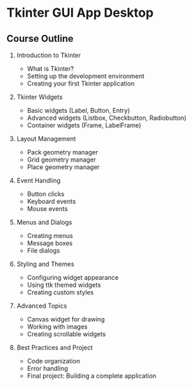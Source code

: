 # Tkinter GUI App Desktop

## Course Outline

1. Introduction to Tkinter
   - What is Tkinter?
   - Setting up the development environment
   - Creating your first Tkinter application

2. Tkinter Widgets
   - Basic widgets (Label, Button, Entry)
   - Advanced widgets (Listbox, Checkbutton, Radiobutton)
   - Container widgets (Frame, LabelFrame)

3. Layout Management
   - Pack geometry manager
   - Grid geometry manager
   - Place geometry manager

4. Event Handling
   - Button clicks
   - Keyboard events
   - Mouse events

5. Menus and Dialogs
   - Creating menus
   - Message boxes
   - File dialogs

6. Styling and Themes
   - Configuring widget appearance
   - Using ttk themed widgets
   - Creating custom styles

7. Advanced Topics
   - Canvas widget for drawing
   - Working with images
   - Creating scrollable widgets

8. Best Practices and Project
   - Code organization
   - Error handling
   - Final project: Building a complete application
